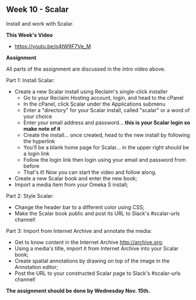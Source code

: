 ## Week 10 - Scalar

Install and work with Scalar.

**This Week's Video**

- <https://youtu.be/p4tW9F7Ve_M>

**Assignment**

All parts of the assignment are discussed in the intro video above.

Part 1: Install Scalar:
- Create a new Scalar install using Reclaim's single-click installer
	- Go to your Reclaim Hosting account, login, and head to the cPanel
	- In the cPanel, click Scalar under the Applications submenu
	- Enter a "directory" for your Scalar install, called "scalar" or a word of your choice
	- Enter your email address and password... **this is your Scalar login so make note of it**
	- Create the install... once created, head to the new install by following the hyperlink
	- You'll be a blank home page for Scalar... in the upper right should be a login link
	- Follow the login link then login using your email and password from before
	- That's it! Now you can start the video and follow along.
- Create a new Scalar book and enter the new book;
- Import a media item from your Omeka S install;

Part 2: Style Scalar:
- Change the header bar to a different color using CSS;
- Make the Scalar book public and post its URL to Slack's #scalar-urls channel!

Part 3: Import from Internet Archive and annotate the media:
- Get to know content in the Internet Archive <http://archive.org>;
- Using a media's title, import it from Internet Archive into your Scalar book;
- Create spatial annotations by drawing on top of the image in the Annotation editor;
- Post the URL to your constructed Scalar page to Slack's #scalar-urls channel!

**The assignment should be done by Wednesday Nov. 15th.**

